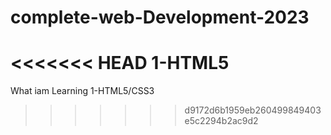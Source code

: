 # complete-web-Development-2023
<<<<<<< HEAD
1-HTML5
=======
What iam Learning
1-HTML5/CSS3
>>>>>>> d9172d6b1959eb260499849403e5c2294b2ac9d2
